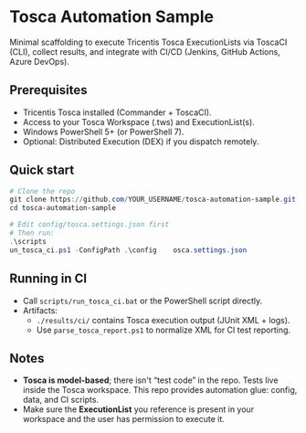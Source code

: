 # Tosca Automation Sample

Minimal scaffolding to execute Tricentis Tosca ExecutionLists via ToscaCI (CLI),
collect results, and integrate with CI/CD (Jenkins, GitHub Actions, Azure DevOps).

## Prerequisites
- Tricentis Tosca installed (Commander + ToscaCI).
- Access to your Tosca Workspace (.tws) and ExecutionList(s).
- Windows PowerShell 5+ (or PowerShell 7).
- Optional: Distributed Execution (DEX) if you dispatch remotely.

## Quick start
```powershell
# Clone the repo
git clone https://github.com/YOUR_USERNAME/tosca-automation-sample.git
cd tosca-automation-sample

# Edit config/tosca.settings.json first
# Then run:
.\scriptsun_tosca_ci.ps1 -ConfigPath .\config	osca.settings.json
```

## Running in CI
- Call `scripts/run_tosca_ci.bat` or the PowerShell script directly.
- Artifacts:
  - `./results/ci/` contains Tosca execution output (JUnit XML + logs).
  - Use `parse_tosca_report.ps1` to normalize XML for CI test reporting.

## Notes
- **Tosca is model-based**; there isn't “test code” in the repo. Tests live inside the
  Tosca workspace. This repo provides automation glue: config, data, and CI scripts.
- Make sure the **ExecutionList** you reference is present in your workspace and the
  user has permission to execute it.
